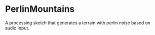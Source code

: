 # PerlinMountains

A processing sketch that generates a terrain with perlin noise based on audio input.
